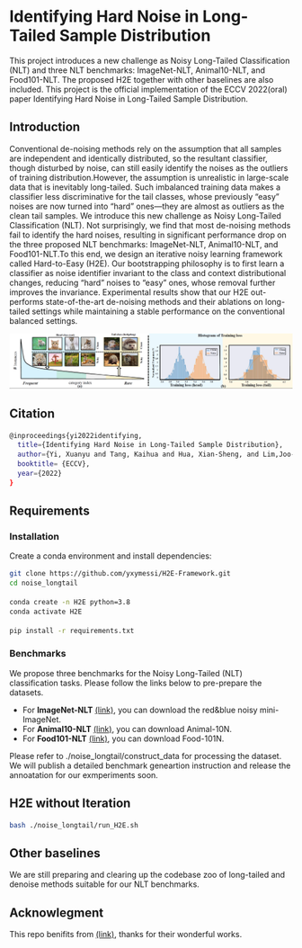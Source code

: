 # Identifying Hard Noise in Long-Tailed Sample Distribution
This project introduces a new challenge as Noisy Long-Tailed Classification (NLT) and three NLT benchmarks: ImageNet-NLT, Animal10-NLT, and Food101-NLT. The proposed H2E together with other baselines are also included. This project is the official implementation of the ECCV 2022(oral) paper Identifying Hard Noise in Long-Tailed Sample Distribution.


## Introduction
Conventional de-noising methods rely on the assumption that all samples are independent and identically distributed, so the resultant classifier, though disturbed by noise, can still easily identify the noises as the outliers of training distribution.However, the assumption is unrealistic in large-scale data that is inevitably long-tailed. Such imbalanced training data makes a classifier less discriminative for the tail classes, whose previously “easy” noises are now turned into “hard” ones—they are almost as outliers as the clean tail samples. We introduce this new challenge as Noisy Long-Tailed Classification (NLT). Not surprisingly, we find that most de-noising methods fail to identify the hard noises, resulting in significant performance drop on the three proposed NLT benchmarks: ImageNet-NLT, Animal10-NLT, and Food101-NLT.To this end, we design an iterative noisy learning framework called Hard-to-Easy (H2E). Our bootstrapping philosophy is to first learn a classifier as noise identifier invariant to the class and context distributional changes, reducing “hard” noises to “easy” ones, whose removal further improves the invariance. Experimental results show that our H2E out-performs state-of-the-art de-noising methods and their ablations on long-tailed settings while maintaining a stable performance on the conventional balanced settings.


<div align="center">
  <img src="./figure1.png"/>
</div>


## Citation
```bash
@inproceedings{yi2022identifying,
  title={Identifying Hard Noise in Long-Tailed Sample Distribution},
  author={Yi, Xuanyu and Tang, Kaihua and Hua, Xian-Sheng, and Lim,Joo-Hwee and Zhang, Hanwang},
  booktitle= {ECCV},
  year={2022}
}
```


## Requirements

### Installation
Create a conda environment and install dependencies:

```bash
git clone https://github.com/yxymessi/H2E-Framework.git
cd noise_longtail

conda create -n H2E python=3.8
conda activate H2E

pip install -r requirements.txt

```

### Benchmarks

We propose three benchmarks for the Noisy Long-Tailed (NLT) classification tasks. Please follow the  links below to pre-prepare the datasets.
- For **ImageNet-NLT** [(link)](http://www.lujiang.info/cnlw.html), you can download the red&blue noisy mini-ImageNet.
- For **Animal10-NLT** [(link)](https://dm.kaist.ac.kr/datasets/animal-10n/), you can download Animal-10N.
- For **Food101-NLT** [(link)](https://kuanghuei.github.io/Food-101N/), you can download Food-101N.

Please refer to ./noise_longtail/construct_data for processing the dataset. We will publish a detailed benchmark geneartion instruction and release the annoatation for our exmperiments soon.


## H2E without Iteration

```bash 
bash ./noise_longtail/run_H2E.sh

```
## Other baselines
We are still preparing and clearing
 up the codebase zoo of long-tailed and denoise methods suitable for our NLT benchmarks.

## Acknowlegment
This repo benifits from [(link)](https://github.com/filipe-research/tutorial_noisylabels), thanks for their wonderful works.

